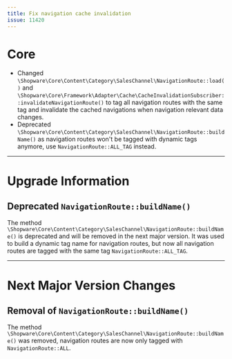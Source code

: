 ```yaml
---
title: Fix navigation cache invalidation
issue: 11420
---
```

# Core
* Changed `\Shopware\Core\Content\Category\SalesChannel\NavigationRoute::load()` and `\Shopware\Core\Framework\Adapter\Cache\CacheInvalidationSubscriber::invalidateNavigationRoute()` to tag all navigation routes with the same tag and invalidate the cached navigations when navigation relevant data changes.
* Deprecated `\Shopware\Core\Content\Category\SalesChannel\NavigationRoute::buildName()` as navigation routes won't be tagged with dynamic tags anymore, use `NavigationRoute::ALL_TAG` instead.
___ 
# Upgrade Information
## Deprecated `NavigationRoute::buildName()`
The method `\Shopware\Core\Content\Category\SalesChannel\NavigationRoute::buildName()` is deprecated and will be removed in the next major version. It was used to build a dynamic tag name for navigation routes, but now all navigation routes are tagged with the same tag `NavigationRoute::ALL_TAG`.
___ 
# Next Major Version Changes
## Removal of `NavigationRoute::buildName()`
The method `\Shopware\Core\Content\Category\SalesChannel\NavigationRoute::buildName()` was removed, navigation routes are now only tagged with `NavigationRoute::ALL`.